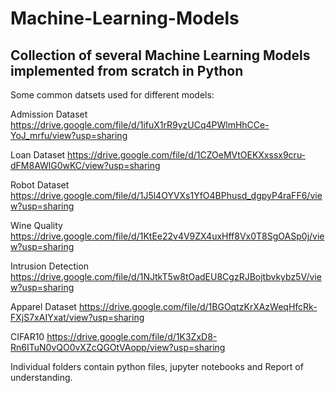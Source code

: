 # Machine-Learning-Models
Collection of several Machine Learning Models implemented from scratch in Python
--

Some common datsets used for different models:

Admission Dataset
https://drive.google.com/file/d/1ifuX1rR9yzUCq4PWlmHhCCe-YoJ_mrfu/view?usp=sharing

Loan Dataset 
https://drive.google.com/file/d/1CZOeMVtOEKXxssx9cru-dFM8AWlG0wKC/view?usp=sharing

Robot Dataset
https://drive.google.com/file/d/1J5l4OYVXs1YfO4BPhusd_dgpyP4raFF6/view?usp=sharing

Wine Quality
https://drive.google.com/file/d/1KtEe22v4V9ZX4uxHff8Vx0T8SgOASp0j/view?usp=sharing

Intrusion Detection
https://drive.google.com/file/d/1NJtkT5w8tOadEU8CgzRJBojtbvkybz5V/view?usp=sharing

Apparel Dataset 
https://drive.google.com/file/d/1BGOqtzKrXAzWeqHfcRk-FXjS7xAIYxat/view?usp=sharing

CIFAR10
https://drive.google.com/file/d/1K3ZxD8-Rn6ITuN0vQO0vXZcQGOtVAopp/view?usp=sharing

Individual folders contain python files, jupyter notebooks and Report of understanding.



